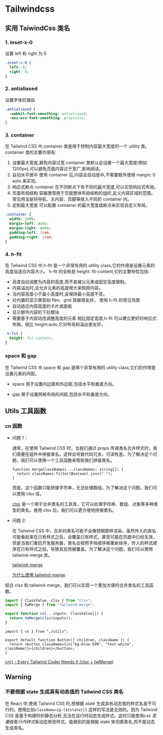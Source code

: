 # Tailwindcss

## 实用 TaiwindCss 类名

### 1. inset-x-0

设置 left 和 right 为 0

```css
.inset-x-0 {
  left: 0;
  right: 0;
}
```

### 2. antialiased

设置字体抗锯齿

```css
.antialiased {
  -webkit-font-smoothing: antialiased;
  -moz-osx-font-smoothing: grayscale;
}
```

### 3. container

在 Tailwind CSS 中,container 类是用于控制内容最大宽度的一个 utility 类。
container 类的主要作用有:

1. 设置最大宽度,避免内容过宽
   container 类默认会设置一个最大宽度(例如 1200px),可以避免页面内容过于宽广,影响阅读。
2. 自动水平居中
   使用 container 后,内容会自动居中,不需要额外使用 margin: 0 auto 来实现。
3. 响应式断点
   container 在不同断点下有不同的最大宽度,可以实现响应式布局。
4. 页面布局结构
   容器类常用于页面整体布局结构的组织,定义内容区域的范围。
   常见用法是将导航、主内容、页脚等放入不同的 container 内。
5. 定制最大宽度
   可以配置 container 的最大宽度或断点来实现自定义布局。

```css
.container {
  width: 100%;
  margin-left: auto;
  margin-right: auto;
  padding-left: 1rem;
  padding-right: 1rem;
}
```

### 4. h-fit

在 Tailwind CSS 中,h-fit 是一个非常有用的 utility class,它的作用是设置元素的高度自适应内容大小。
h-fit 的全称是 height: fit-content,它的主要特性包括:

- 高度自动调整为内容的高度,而不是被父元素或固定高度限制。
- 内容溢出时,会允许元素的高度增大来照顾内容。
- 当内容高度小于最小高度时,会保持最小高度不变。
- 对内置的显示类型如 flex、grid 容器很友好。
  使用 h-fit 的常见场景:
- 自动适应内容高度的卡片或面板
- 显示额外内容的下拉模块
- 需要基于内容动态调整高度的元素
  相比固定高度,h-fit 可以建立更好的响应式布局。相比 height:auto,它对布局和溢出更友好。

```css
.h-fit {
  height: fit-content;
}
```

### space 和 gap

在 Tailwind CSS 中,space 和 gap 是两个非常有用的 utility class,它们的作用是设置元素的间距。

- space 用于设置内边距和外边距,包括水平和垂直方向。

- gap 用于设置网格布局的间距,包括水平和垂直方向。

## Utils 工具函数

### cn 函数

- 问题 1：

  通常，在使用 Tailwind CSS 时，当我们通过 props 传递类名合并样式时，我们需要在组件中拼接类名。这样会导致代码冗余，可读性差。为了解决这个问题，我们可以使用一个工具函数来帮助我们拼接类名。

  ```tsx
  function mergeClassNames(...classNames: string[]) {
    return classNames.filter(Boolean).join(" ");
  }
  ```

  但是，这个函数只能拼接字符串，无法处理数组。为了解决这个问题，我们可以使用 clsx 库。

  [clsx](https://github.com/lukeed/clsx#readme) 是一个用于合并类名的工具库，它可以处理字符串、数组、对象等多种类型的类名。使用 clsx 后，我们可以更方便地拼接类名。

- 问题 2:

  在 Tailwind CSS 中，合并的类名可能不会像预期那样渲染，虽然传入的类名可能看起来在已有样式之后，会覆盖已有样式，甚至可能在页面中已经生效，但是当我们重启开发服务器，类名会按照字母顺序被重新排序，传入的样式顺序在已有样式之前，导致其反而被覆盖。为了解决这个问题，我们可以使用 tailwind-merge 库。

  [tailwind-merge](https://github.com/dcastil/tailwind-merge)

  [为什么使用 tailwind-merge](https://www.youtube.com/watch?v=tfgLd5ZSNPc)

结合 clsx 和 tailwind-merge，我们可以实现一个更加方便的合并类名的工具函数。

```ts
import { ClassValue, clsx } from "clsx";
import { twMerge } from "tailwind-merge";

export function cn(...inputs: ClassValue[]) {
  return twMerge(clsx(inputs));
}
```

```tsx
import { cn } from "./utils";

export default function Button({ children, className }) {
  return <button className={cn("bg-blue-500", "text-white", className)}>{children}</button>;
}
```

[cn() - Every Tailwind Coder Needs It (clsx + twMerge)](https://www.youtube.com/watch?v=re2JFITR7TI)

## Warning

### 不要根据 state 生成具有动态值的 Tailwind CSS 类名

在 React 中,使用 Tailwind CSS 时,想根据 state 生成具有动态值的样式名是不可行的。使用比如`className={p-[${state}]}` 这样的写法是无效的。因为 Tailwind CSS 是基于构建时的静态分析,无法在运行时动态生成样式。这时只能使用*css 变量*或者*行内样式*来动态修改样式。能做到的是根据 state 来切换类名,而不是动态生成类名。
